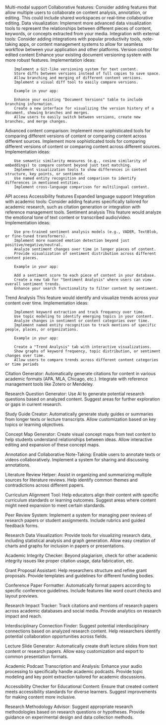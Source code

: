 


Multi-modal support
Collaborative features: Consider adding features that allow multiple users to collaborate on content analysis, annotation, or editing. This could include shared workspaces or real-time collaborative editing.
Data visualization: Implement more advanced data visualization tools to represent the relationships between different pieces of content, keywords, or concepts extracted from your media.
Integration with external tools: Consider adding integrations with popular productivity tools, note-taking apps, or content management systems to allow for seamless workflow between your application and other platforms.
Version control for edited content
        Enhance your existing document versioning system with more robust features.
        Implementation ideas:
        
        Implement a Git-like versioning system for text content.
        Store diffs between versions instead of full copies to save space.
        Allow branching and merging of different content versions.
        Implement a visual diff tool to easily compare versions.
        
        Example in your app:

        Enhance your existing "Document Versions" table to include branching information.
        Create a new interface for visualizing the version history of a document, showing branches and merges.
        Allow users to easily switch between versions, create new branches, and merge changes.
Advanced content comparison: Implement more sophisticated tools for comparing different versions of content or comparing content across different sources.
        Implement more sophisticated tools for comparing different versions of content or comparing content across different sources.
        Implementation ideas:
        
        Use semantic similarity measures (e.g., cosine similarity of embeddings) to compare content beyond just text matching.
        Implement visualization tools to show differences in content structure, key points, or sentiment.
        Use named entity recognition and comparison to identify differences in mentioned entities.
        Implement cross-language comparison for multilingual content.
API access
Accessibility features
Expanded language support
Integration with academic tools: Consider adding features specifically tailored for academic research, such as citation generation or integration with reference management tools.
Sentiment analysis
        This feature would analyze the emotional tone of text content or transcribed audio/video.
        Implementation ideas:
        
        Use pre-trained sentiment analysis models (e.g., VADER, TextBlob, or fine-tuned transformers).
        Implement more nuanced emotion detection beyond just positive/negative/neutral.
        Analyze sentiment changes over time in longer pieces of content.
        Provide visualization of sentiment distribution across different content pieces.
        
        Example in your app:
        
        Add a sentiment score to each piece of content in your database.
        Create a new tab for "Sentiment Analysis" where users can view overall sentiment trends.
        Enhance your search functionality to filter content by sentiment.


Trend Analysis
        This feature would identify and visualize trends across your content over time.
        Implementation ideas:
        
        Implement keyword extraction and track frequency over time.
        Use topic modeling to identify emerging topics in your content.
        Analyze changes in sentiment or content categories over time.
        Implement named entity recognition to track mentions of specific people, places, or organizations.
        
        Example in your app:
        
        Create a "Trend Analysis" tab with interactive visualizations.
        Show graphs of keyword frequency, topic distribution, or sentiment changes over time.
        Allow users to compare trends across different content categories or time periods

Citation Generator:
    Automatically generate citations for content in various academic formats (APA, MLA, Chicago, etc.).
    Integrate with reference management tools like Zotero or Mendeley.

Research Question Generator:
    Use AI to generate potential research questions based on analyzed content.
    Suggest areas for further exploration or gaps in current research.


Study Guide Creator:
    Automatically generate study guides or summaries from longer texts or lecture transcripts.
    Allow customization based on key topics or learning objectives.


Concept Map Generator:
    Create visual concept maps from text content to help students understand relationships between ideas.
    Allow interactive editing and expansion of these concept maps.


Annotation and Collaborative Note-Taking:
    Enable users to annotate texts or videos collaboratively.
    Implement a system for sharing and discussing annotations.


Literature Review Helper:
    Assist in organizing and summarizing multiple sources for literature reviews.
    Help identify common themes and contradictions across different papers.


Curriculum Alignment Tool:
    Help educators align their content with specific curriculum standards or learning outcomes.
    Suggest areas where content might need expansion to meet certain standards.


Peer Review System:
    Implement a system for managing peer reviews of research papers or student assignments.
    Include rubrics and guided feedback forms.


Research Data Visualization:
    Provide tools for visualizing research data, including statistical analysis and graph generation.
    Allow easy creation of charts and graphs for inclusion in papers or presentations.


Academic Integrity Checker:
    Beyond plagiarism, check for other academic integrity issues like proper citation usage, data fabrication, etc.


Grant Proposal Assistant:
    Help researchers structure and refine grant proposals.
    Provide templates and guidelines for different funding bodies.


Conference Paper Formatter:
    Automatically format papers according to specific conference guidelines.
    Include features like word count checks and layout previews.


Research Impact Tracker:
    Track citations and mentions of research papers across academic databases and social media.
    Provide analytics on research impact and reach.


Interdisciplinary Connection Finder:
    Suggest potential interdisciplinary connections based on analyzed research content.
    Help researchers identify potential collaboration opportunities across fields.


Lecture Slide Generator:
    Automatically create draft lecture slides from text content or research papers.
    Allow easy customization and export to common presentation formats.


Academic Podcast Transcription and Analysis:
    Enhance your audio processing to specifically handle academic podcasts.
    Provide topic modeling and key point extraction tailored for academic discussions.


Accessibility Checker for Educational Content:
    Ensure that created content meets accessibility standards for diverse learners.
    Suggest improvements for making content more inclusive.


Research Methodology Advisor:
    Suggest appropriate research methodologies based on research questions or hypotheses.
    Provide guidance on experimental design and data collection methods.

